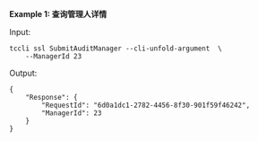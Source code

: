 **Example 1: 查询管理人详情**



Input: 

```
tccli ssl SubmitAuditManager --cli-unfold-argument  \
    --ManagerId 23
```

Output: 
```
{
    "Response": {
        "RequestId": "6d0a1dc1-2782-4456-8f30-901f59f46242",
        "ManagerId": 23
    }
}
```

